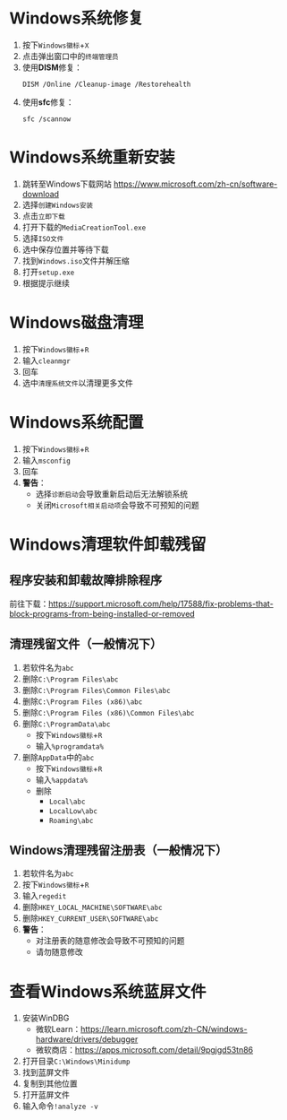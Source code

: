 # Windows系统修复

1. 按下```Windows徽标```+```X```
2. 点击弹出窗口中的```终端管理员```
3. 使用**DISM**修复：
   ```
   DISM /Online /Cleanup-image /Restorehealth
   ```
4. 使用**sfc**修复：
   ```
   sfc /scannow
   ```

# Windows系统重新安装

1. 跳转至Windows下载网站 <https://www.microsoft.com/zh-cn/software-download>
2. 选择```创建Windows安装```
3. 点击```立即下载```
4. 打开下载的```MediaCreationTool.exe```
5. 选择```ISO文件```
6. 选中保存位置并等待下载
7. 找到```Windows.iso```文件并解压缩
8. 打开```setup.exe```
9. 根据提示继续

# Windows磁盘清理

1. 按下```Windows徽标```+```R```
2. 输入```cleanmgr```
3. 回车
4. 选中```清理系统文件```以清理更多文件

# Windows系统配置

1. 按下```Windows徽标```+```R```
2. 输入```msconfig```
3. 回车
4. **警告**：
	- 选择```诊断启动```会导致重新启动后无法解锁系统
	- 关闭```Microsoft相关启动项```会导致不可预知的问题

# Windows清理软件卸载残留

## 程序安装和卸载故障排除程序

前往下载：<https://support.microsoft.com/help/17588/fix-problems-that-block-programs-from-being-installed-or-removed>

## 清理残留文件（一般情况下）

1. 若软件名为`abc`
2. 删除```C:\Program Files\abc```
3. 删除```C:\Program Files\Common Files\abc```
4. 删除```C:\Program Files (x86)\abc```
5. 删除```C:\Program Files (x86)\Common Files\abc```
6. 删除```C:\ProgramData\abc```
	- 按下```Windows徽标```+```R```
	- 输入```%programdata%```
7. 删除```AppData```中的```abc```
	- 按下```Windows徽标```+```R```
	- 输入```%appdata%```
	- 删除
		- ```Local\abc```
		- ```LocalLow\abc```
		- ```Roaming\abc```

## Windows清理残留注册表（一般情况下）

1. 若软件名为```abc```
2. 按下```Windows徽标```+```R```
3. 输入```regedit```
4. 删除```HKEY_LOCAL_MACHINE\SOFTWARE\abc```
5. 删除```HKEY_CURRENT_USER\SOFTWARE\abc```
6. **警告**：
	- 对注册表的随意修改会导致不可预知的问题
	- 请勿随意修改

# 查看Windows系统蓝屏文件

1. 安装WinDBG
	- 微软Learn：<https://learn.microsoft.com/zh-CN/windows-hardware/drivers/debugger>
	- 微软商店：<https://apps.microsoft.com/detail/9pgjgd53tn86>
2. 打开目录```C:\Windows\Minidump```
3. 找到蓝屏文件
4. 复制到其他位置
5. 打开蓝屏文件
6. 输入命令```!analyze -v```
